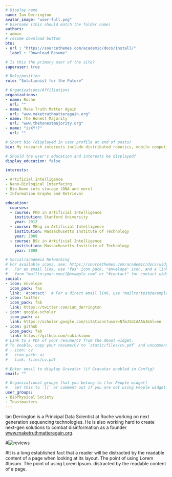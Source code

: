 ```yaml
---
# Display name
name: Ian Derrington
avatar_image: "user-full.png"
# Username (this should match the folder name)
authors:
- admin
# resume download button
btn:
- url : "https://sourcethemes.com/academic/docs/install/"
  label : "Download Resume"

# Is this the primary user of the site?
superuser: true

# Role/position
role: "Solutionist for the Future"

# Organizations/Affiliations
organizations:
- name: Roche
  url: ""
- name: Make Truth Matter Again
  url: "www.maketruthmatteragain.org"
- name: The Honest Majority
  url: "www.thehonestmajority.org"
- name: "isXY!?"
  url: ""

# Short bio (displayed in user profile at end of posts)
bio: My research interests include distributed robotics, mobile computing and programmable matter.

# Should the user's education and interests be displayed?
display_education: false

interests:

- Artificial Intelligence
- Nano-Biological Interfacing
- Bio-Nano info storage (DNA and more)
- Information Graphs and Retrieval

education:
  courses:
  - course: PhD in Artificial Intelligence
    institution: Stanford University
    year: 2012
  - course: MEng in Artificial Intelligence
    institution: Massachusetts Institute of Technology
    year: 2009
  - course: BSc in Artificial Intelligence
    institution: Massachusetts Institute of Technology
    year: 2008

# Social/academia Networking
# For available icons, see: https://sourcethemes.com/academic/docs/widgets/#icons
#   For an email link, use "fas" icon pack, "envelope" icon, and a link in the
#   form "mailto:your-email@example.com" or "#contact" for contact widget.
social:
- icon: envelope
  icon_pack: fas
  link: '#contact'  # For a direct email link, use "mailto:test@example.org".
- icon: twitter
  icon_pack: fab
  link: https://twitter.com/ian_derrington
- icon: google-scholar
  icon_pack: ai
  link: https://scholar.google.com/citations?user=NfmJ5GIAAAAJ&hl=en
- icon: github
  icon_pack: fab
  link: https://github.com/sukiakiumo
# Link to a PDF of your resume/CV from the About widget.
# To enable, copy your resume/CV to `static/files/cv.pdf` and uncomment the lines below.  
# - icon: cv
#   icon_pack: ai
#   link: files/cv.pdf

# Enter email to display Gravatar (if Gravatar enabled in Config)
email: ""

# Organizational groups that you belong to (for People widget)
#   Set this to `[]` or comment out if you are not using People widget.  
user_groups:
- BioPhysical Society
- Toastmasters
---
```


Ian Derrington is a Principal Data Scientist at Roche working on next generation sequencing technologies. He is also working hard to create next-gen solutions to combat disinformation as a founder www.maketruthmatteragain.org.

#![reviews](../../img/certifacates.jpg)

#It is a long established fact that a reader will be distracted by the readable content of a page when looking at its layout. The point of using Lorem #Ipsum. The point of using Lorem Ipsum. distracted by the readable content of a page.
